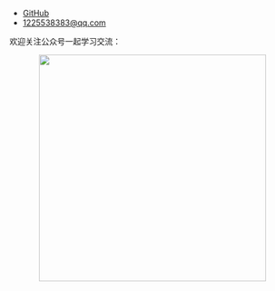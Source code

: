 * [GitHub](https://github.com/arthinking/)
* [1225538383@qq.com](mailto:1225538383@qq.com)

欢迎关注公众号一起学习交流：

<div align=center><img src="https://www.itzhai.com/resources/images/itzhai_info.png" width = "400" height = "400" /></div>
